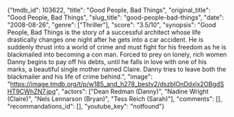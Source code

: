 {"tmdb_id": 103622, "title": "Good People, Bad Things", "original_title": "Good People, Bad Things", "slug_title": "good-people-bad-things", "date": "2008-08-26", "genre": ["Thriller"], "score": "3.5/10", "synopsis": "Good People, Bad Things is the story of a successful architect whose life drastically changes one night after he gets into a car accident. He is suddenly thrust into a world of crime and must fight for his freedom as he is blackmailed into becoming a con man. Forced to prey on lonely, rich women Danny begins to pay off his debts, until he falls in love with one of his marks, a beautiful single mother named Claire. Danny tries to leave both the blackmailer and his life of crime behind.", "image": "https://image.tmdb.org/t/p/w185_and_h278_bestv2/dszbIOnDdxlx2OBgdSHT9CWhZN7.jpg", "actors": ["Dean Redman (Danny)", "Nadine Wright (Claire)", "Nels Lennarson (Bryan)", "Tess Reich (Sarah)"], "comments": [], "recommandations_id": [], "youtube_key": "notfound"}